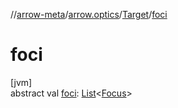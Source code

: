 //[arrow-meta](../../../index.md)/[arrow.optics](../index.md)/[Target](index.md)/[foci](foci.md)

# foci

[jvm]\
abstract val [foci](foci.md): [List](https://kotlinlang.org/api/latest/jvm/stdlib/kotlin.collections/-list/index.html)&lt;[Focus](../-focus/index.md)&gt;
